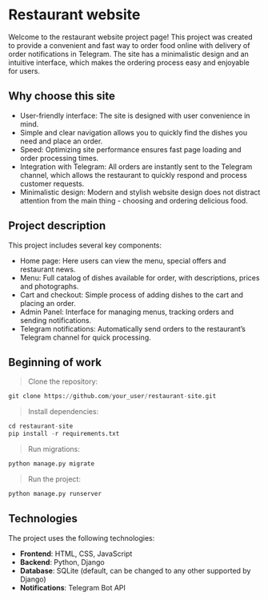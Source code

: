 # **Restaurant website**
Welcome to the restaurant website project page! This project was created to provide a convenient and fast way to order food online with delivery of order notifications in Telegram. The site has a minimalistic design and an intuitive interface, which makes the ordering process easy and enjoyable for users.



## Why choose this site
- User-friendly interface: The site is designed with user convenience in mind.
- Simple and clear navigation allows you to quickly find the dishes you need and place an order.
- Speed: Optimizing site performance ensures fast page loading and order processing times.
- Integration with Telegram: All orders are instantly sent to the Telegram channel, which allows the restaurant to quickly respond and process customer requests.
- Minimalistic design: Modern and stylish website design does not distract attention from the main thing - choosing and ordering delicious food.

## Project description
This project includes several key components:

- Home page: Here users can view the menu, special offers and restaurant news.
- Menu: Full catalog of dishes available for order, with descriptions, prices and photographs.
- Cart and checkout: Simple process of adding dishes to the cart and placing an order.
- Admin Panel: Interface for managing menus, tracking orders and sending notifications.
- Telegram notifications: Automatically send orders to the restaurant’s Telegram channel for quick processing.

## Beginning of work
> Clone the repository:
```python
git clone https://github.com/your_user/restaurant-site.git
```

> Install dependencies:
```python
cd restaurant-site
pip install -r requirements.txt
```

> Run migrations:
```python
python manage.py migrate
```

> Run the project:
```python
python manage.py runserver
```

## Technologies
The project uses the following technologies:

+ **Frontend**: HTML, CSS, JavaScript
+ **Backend**: Python, Django
+ **Database**: SQLite (default, can be changed to any other supported by Django)
+ **Notifications**: Telegram Bot API

  
